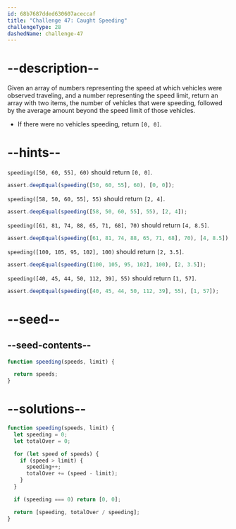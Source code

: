 ```yaml
---
id: 68b7687dded630607aceccaf
title: "Challenge 47: Caught Speeding"
challengeType: 28
dashedName: challenge-47
---
```


# --description--

Given an array of numbers representing the speed at which vehicles were observed traveling, and a number representing the speed limit, return an array with two items, the number of vehicles that were speeding, followed by the average amount beyond the speed limit of those vehicles.

- If there were no vehicles speeding, return `[0, 0]`.

# --hints--

`speeding([50, 60, 55], 60)` should return `[0, 0]`.

```js
assert.deepEqual(speeding([50, 60, 55], 60), [0, 0]);
```

`speeding([58, 50, 60, 55], 55)` should return `[2, 4]`.

```js
assert.deepEqual(speeding([58, 50, 60, 55], 55), [2, 4]);
```

`speeding([61, 81, 74, 88, 65, 71, 68], 70)` should return `[4, 8.5]`.

```js
assert.deepEqual(speeding([61, 81, 74, 88, 65, 71, 68], 70), [4, 8.5]);
```

`speeding([100, 105, 95, 102], 100)` should return `[2, 3.5]`.

```js
assert.deepEqual(speeding([100, 105, 95, 102], 100), [2, 3.5]);
```

`speeding([40, 45, 44, 50, 112, 39], 55)` should return `[1, 57]`.

```js
assert.deepEqual(speeding([40, 45, 44, 50, 112, 39], 55), [1, 57]);
```

# --seed--

## --seed-contents--

```js
function speeding(speeds, limit) {

  return speeds;
}
```

# --solutions--

```js
function speeding(speeds, limit) {
  let speeding = 0;
  let totalOver = 0;

  for (let speed of speeds) {
    if (speed > limit) {
      speeding++;
      totalOver += (speed - limit);
    }
  }

  if (speeding === 0) return [0, 0];

  return [speeding, totalOver / speeding];
}
```
